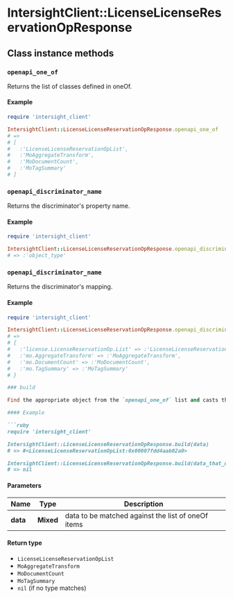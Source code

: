 # IntersightClient::LicenseLicenseReservationOpResponse

## Class instance methods

### `openapi_one_of`

Returns the list of classes defined in oneOf.

#### Example

```ruby
require 'intersight_client'

IntersightClient::LicenseLicenseReservationOpResponse.openapi_one_of
# =>
# [
#   :'LicenseLicenseReservationOpList',
#   :'MoAggregateTransform',
#   :'MoDocumentCount',
#   :'MoTagSummary'
# ]
```

### `openapi_discriminator_name`

Returns the discriminator's property name.

#### Example

```ruby
require 'intersight_client'

IntersightClient::LicenseLicenseReservationOpResponse.openapi_discriminator_name
# => :'object_type'
```

### `openapi_discriminator_name`

Returns the discriminator's mapping.

#### Example

```ruby
require 'intersight_client'

IntersightClient::LicenseLicenseReservationOpResponse.openapi_discriminator_mapping
# =>
# {
#   :'license.LicenseReservationOp.List' => :'LicenseLicenseReservationOpList',
#   :'mo.AggregateTransform' => :'MoAggregateTransform',
#   :'mo.DocumentCount' => :'MoDocumentCount',
#   :'mo.TagSummary' => :'MoTagSummary'
# }

### build

Find the appropriate object from the `openapi_one_of` list and casts the data into it.

#### Example

```ruby
require 'intersight_client'

IntersightClient::LicenseLicenseReservationOpResponse.build(data)
# => #<LicenseLicenseReservationOpList:0x00007fdd4aab02a0>

IntersightClient::LicenseLicenseReservationOpResponse.build(data_that_doesnt_match)
# => nil
```

#### Parameters

| Name | Type | Description |
| ---- | ---- | ----------- |
| **data** | **Mixed** | data to be matched against the list of oneOf items |

#### Return type

- `LicenseLicenseReservationOpList`
- `MoAggregateTransform`
- `MoDocumentCount`
- `MoTagSummary`
- `nil` (if no type matches)

